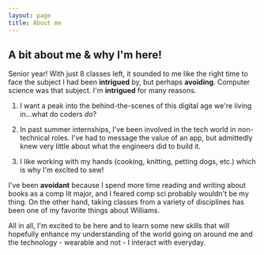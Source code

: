 ```yaml
---
layout: page
title: About me
---
```


## A bit about me & why I'm here!

Senior year! With just 8 classes left, it sounded to me like the right time to face the subject I had been **intrigued** by, but perhaps **avoiding**. Computer science was that subject. I'm **intrigued** for many reasons.
1. I want a peak into the behind-the-scenes of this digital age we're living in...what do coders *do*?

2. In past summer internships, I've been involved in the tech world in non-technical roles. I've had to message the value of an app, but admittedly knew very little about what the engineers did to build it.

3. I like working with my hands (cooking, knitting, petting dogs, etc.) which is why I'm excited to sew!

I've been **avoidant** because I spend more time reading and writing about books as a comp lit major, and I feared comp sci probably wouldn't be my thing. On the other hand, taking classes from a variety of disciplines has been one of my favorite things about Williams.

All in all, I'm excited to be here and to learn some new skills that will hopefully enhance my understanding of the world going on around me and the technology - wearable and not - I interact with everyday.

